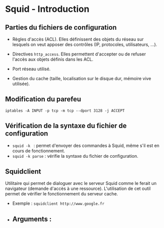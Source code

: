 # Squid - Introduction

## Parties du fichiers de configuration

- Règles d'accès (ACL). Elles définissent des objets du réseau sur lesquels on veut apposer des contrôles (IP, protocoles, utilisateurs, ...).

- Directives `http_access`. Elles permettent d'accepter ou de refuser l'accès aux objets définis dans les ACL.

- Port réseau utilisé.

- Gestion du cache (taille, localisation sur le disque dur, mémoire vive utilisée).

## Modification du parefeu

`iptables -A INPUT -p tcp -m tcp --dport 3128 -j ACCEPT`

## Vérification de la syntaxe du fichier de configuration
- `squid -k ` : permet d'envoyer des commandes à Squid, même s'il est en cours de fonctionnement.
- `squid -k parse` : vérifie la syntaxe du fichier de configuration.

## Squidclient

Utilitaire qui permet de dialoguer avec le serveur Squid comme le ferait un navigateur (demande d'accès à une ressource). L'utilisation de cet outil permet de vérifier le fonctionnement du serveur cache.

- Exemple : `squidclient http://www.google.fr`

- Arguments :
	- 
